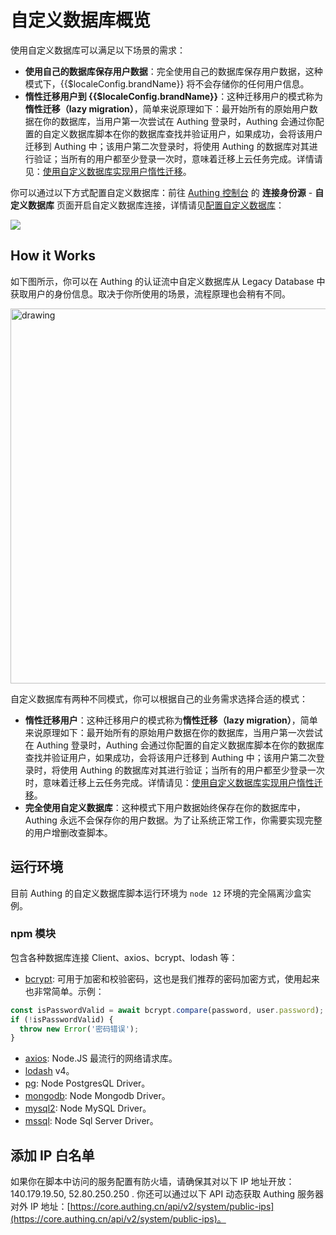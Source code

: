 # 自定义数据库概览

<LastUpdated/>

<!-- ::: hint-warning
只有**企业版**用户能够使用连接自定义数据库功能，详情请见 [https://authing.cn/pricing](https://authing.cn/pricing)。如果你想试用，请联系 176-0250-2507 或 xuziqiang@authing.cn。
::: -->

使用自定义数据库可以满足以下场景的需求：

- **使用自己的数据库保存用户数据**：完全使用自己的数据库保存用户数据，这种模式下，{{$localeConfig.brandName}} 将不会存储你的任何用户信息。
- **惰性迁移用户到 {{$localeConfig.brandName}}**：这种迁移用户的模式称为**惰性迁移（lazy migration）**，简单来说原理如下：最开始所有的原始用户数据在你的数据库，当用户第一次尝试在 Authing 登录时，Authing 会通过你配置的自定义数据库脚本在你的数据库查找并验证用户，如果成功，会将该用户迁移到 Authing 中；该用户第二次登录时，将使用 Authing 的数据库对其进行验证；当所有的用户都至少登录一次时，意味着迁移上云任务完成。详情请见：[使用自定义数据库实现用户惰性迁移](./lazy-migration.md)。

你可以通过以下方式配置自定义数据库：前往 [Authing 控制台](https://console.authing.cn/console/userpool) 的 **连接身份源** - **自定义数据库** 页面开启自定义数据库连接，详情请见[配置自定义数据库](./configuration/README.md)：

![](~@imagesZhCn/guides/database-connection/Xnip2021-02-24_16-58-19.png)

## How it Works

如下图所示，你可以在 Authing 的认证流中自定义数据库从 Legacy Database 中获取用户的身份信息。取决于你所使用的场景，流程原理也会稍有不同。

<img src="~@imagesZhCn/guides/Lark20210305-144321.png" alt="drawing" height=600 style="display:block;margin: 0 auto;"/>

自定义数据库有两种不同模式，你可以根据自己的业务需求选择合适的模式：

- **惰性迁移用户**：这种迁移用户的模式称为**惰性迁移（lazy migration）**，简单来说原理如下：最开始所有的原始用户数据在你的数据库，当用户第一次尝试在 Authing 登录时，Authing 会通过你配置的自定义数据库脚本在你的数据库查找并验证用户，如果成功，会将该用户迁移到 Authing 中；该用户第二次登录时，将使用 Authing 的数据库对其进行验证；当所有的用户都至少登录一次时，意味着迁移上云任务完成。详情请见：[使用自定义数据库实现用户惰性迁移](./lazy-migration.md)。
- **完全使用自定义数据库**：这种模式下用户数据始终保存在你的数据库中，Authing 永远不会保存你的用户数据。为了让系统正常工作，你需要实现完整的用户增删改查脚本。

## 运行环境

目前 Authing 的自定义数据库脚本运行环境为 `node 12` 环境的完全隔离沙盒实例。

### npm 模块

包含各种数据库连接 Client、axios、bcrypt、lodash 等：

- [bcrypt](https://github.com/kelektiv/node.bcrypt.js): 可用于加密和校验密码，这也是我们推荐的密码加密方式，使用起来也非常简单。示例：

```javascript
const isPasswordValid = await bcrypt.compare(password, user.password);
if (!isPasswordValid) {
  throw new Error('密码错误');
}
```

- [axios](https://github.com/axios/axios): Node.JS 最流行的网络请求库。
- [lodash](https://lodash.com/) v4。
- [pg](https://node-postgres.com/): Node PostgresQL Driver。
- [mongodb](https://mongodb.github.io/node-mongodb-native/): Node Mongodb Driver。
- [mysql2](https://github.com/sidorares/node-mysql2): Node MySQL Driver。
- [mssql](https://github.com/tediousjs/node-mssql): Node Sql Server Driver。

## 添加 IP 白名单

如果你在脚本中访问的服务配置有防火墙，请确保其对以下 IP 地址开放：140.179.19.50, 52.80.250.250 . 你还可以通过以下 API 动态获取 Authing 服务器对外 IP 地址：[https://core.authing.cn/api/v2/system/public-ips](https://core.authing.cn/api/v2/system/public-ips)。
